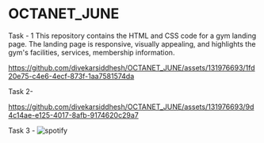 # OCTANET_JUNE 
Task - 1
This repository contains the HTML and CSS code for a gym landing page. The landing page is responsive, visually appealing, and highlights the gym's facilities, services, membership information.


https://github.com/divekarsiddhesh/OCTANET_JUNE/assets/131976693/1fd20e75-c4e6-4ecf-873f-1aa7581574da




Task 2-

https://github.com/divekarsiddhesh/OCTANET_JUNE/assets/131976693/9d4c14ae-e125-4017-8afb-9174620c29a7

Task 3 -
![spotify](https://github.com/divekarsiddhesh/OCTANET_JUNE/assets/131976693/e38a7353-42f5-4816-9a8f-d03865d02a76)




